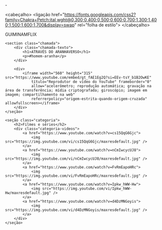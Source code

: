 -<html lang="pt-BR">

<cabeçalho>
    <link rel="folha de estilo" href="estilos.css">
    <link rel="pré-conexão" href="https://fonts.googleapis.com">
    <link rel="preconnect" href="https://fonts.gstatic.com" crossorigin>
    <ligação
        href="https://fonts.googleapis.com/css2?family=Chakra+Petch:ital,wght@0,300;0,400;0,500;0,600;0,700;1,300;1,400;1,500;1,600;1,700&display=swap"
        rel="folha de estilo">
    <title>Guiminamflix</title>
</cabeçalho>

<corpo>
    <cabeçalho>GUIMINAMFLIX</cabeçalho>

    <section class="chamada">
        <div class="chamada-texto">
            <h1>ATRAVÉS DO ARANHAVERSO</h1>
            <p>#homem-aranha</p>
        </div>

        <div>
            <iframe width="560" height="315" src="https://www.youtube.com/embed/gt_fAE1Eg2Q?si=EEv-tsY_b1B2OwKE"
                título="Reprodutor de vídeo do YouTube" frameborder="0"
                allow="acelerômetro; reprodução automática; gravação na área de transferência; mídia criptografada; giroscópio; imagem em imagem; compartilhamento na web"
                referrerpolicy="origem-estrita-quando-origem-cruzada" allowfullscreen></iframe>
        </div>
    </seção>

    <seção class="categoria">
        <h2>Filmes e séries</h2>
        <div class="categoria-videos">
            <a href="https://www.youtube.com/watch?v=cs15QqG6Gjc">
                <img src="https://img.youtube.com/vi/cs15QqG6Gjc/maxresdefault.jpg" />
            </a>
            <a href="https://www.youtube.com/watch?v=nCmIwcycUJ8">
                <img src="https://img.youtube.com/vi/nCmIwcycUJ8/maxresdefault.jpg" />
            </a>
            <a href="https://www.youtube.com/watch?v=FvRmEapoHRc">
                <img src="https://img.youtube.com/vi/FvRmEapoHRc/maxresdefault.jpg" />
            </a>
            <a href="https://www.youtube.com/watch?v=Ipkw_hWW-Hw">
                <img src="https://img.youtube.com/vi/Ipkw_hWW-Hw/maxresdefault.jpg" />
            </a>
            <a href="https://www.youtube.com/watch?v=d4DzMNGoyis">
                <img src="https://img.youtube.com/vi/d4DzMNGoyis/maxresdefault.jpg" />
            </a>
        </div>
    </seção>

</corpo>

</html>
